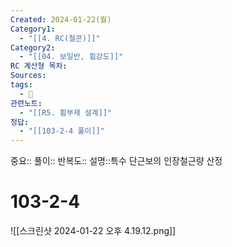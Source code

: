 ```yaml
---
Created: 2024-01-22(월)
Category1:
  - "[[4. RC(철콘)]]"
Category2:
  - "[[04. 보일반, 휨강도]]"
RC 계산형 목차: 
Sources: 
tags:
  - 🧮
관련노트:
  - "[[R5. 휨부재 설계]]"
정답:
  - "[[103-2-4 풀이]]"
---
```

중요::
풀이::
반복도::
설명::특수 단근보의 인장철근량 산정



#  103-2-4

![[스크린샷 2024-01-22 오후 4.19.12.png]]